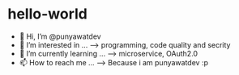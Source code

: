 # hello-world
- 👋 Hi, I’m @punyawatdev
- 👀 I’m interested in ...
   --> programming, code quality and secrity
- 🌱 I’m currently learning ...
   --> microservice, OAuth2.0
- 📫 How to reach me ...
   --> Because i am punyawatdev :p
